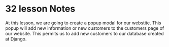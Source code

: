 # 32 lesson Notes

At this lesson, we are going to create a popup modal for our webstite. This popup will add new information or new customers to the customers page of our website. This permits us to add new customers to our database created at Django.
